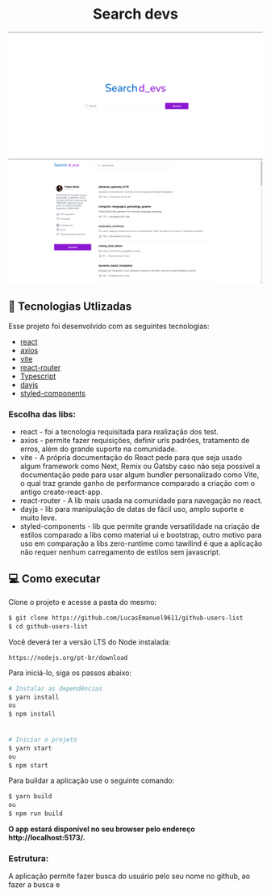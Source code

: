 <center>  <h1>Search devs</h1> </center>

<div > 
  <img src="https://github.com/LucasEmanuel9611/github-users-list/blob/main/public/images/home.png" alt="img home"/>
  <img src="https://github.com/LucasEmanuel9611/github-users-list/blob/main/public/images/perfil.png" alt="img perfil page"/>
</div>

## 🧪 Tecnologias Utlizadas

Esse projeto foi desenvolvido com as seguintes tecnologias:

- [react](https://reactjs.org)
- [axios](https://axios-http.com/)
- [vite](https://vitejs.dev/)
- [react-router](https://reactrouter.com/en/main)
- [Typescript](https://www.typescriptlang.org/)
- [dayjs](https://day.js.org/)
- [styled-components](https://styled-components.com/docs)

### Escolha das libs:

- react - foi a tecnologia requisitada para realização dos test.
- axios - permite fazer requisições, definir urls padrões, tratamento de erros, além do grande suporte na comunidade.
- vite - A própria documentação do React pede para que seja usado algum framework como Next, Remix ou Gatsby caso não seja possível a documentação pede para usar algum bundler personalizado como Vite, o qual traz grande ganho de performance comparado a criação com o antigo create-react-app.
- react-router - A lib mais usada na comunidade para navegação no react.
- dayjs - lib para manipulação de datas de fácil uso, amplo suporte e muito leve.
- styled-components - lib que permite grande versatilidade na criação de estilos comparado a libs como material ui e bootstrap, outro motivo para uso em comparação a libs zero-runtime como tawilind é que a aplicação não requer nenhum carregamento de estilos sem javascript.

## 💻 Como executar

Clone o projeto e acesse a pasta do mesmo:

```bash
$ git clone https://github.com/LucasEmanuel9611/github-users-list
$ cd github-users-list
```

Você deverá ter a versão LTS do Node instalada:

```
https://nodejs.org/pt-br/download
```

Para iniciá-lo, siga os passos abaixo:

```bash
# Instalar as dependências
$ yarn install
ou
$ npm install


# Iniciar o projeto
$ yarn start
ou
$ npm start
```

Para buildar a aplicação use o seguinte comando:

```bash
$ yarn build
ou
$ npm run build
```

<strong>O app estará disponível no seu browser pelo endereço http://localhost:5173/.</strong>

### Estrutura:

A aplicação permite fazer busca do usuário pelo seu nome no github, ao fazer a busca e
